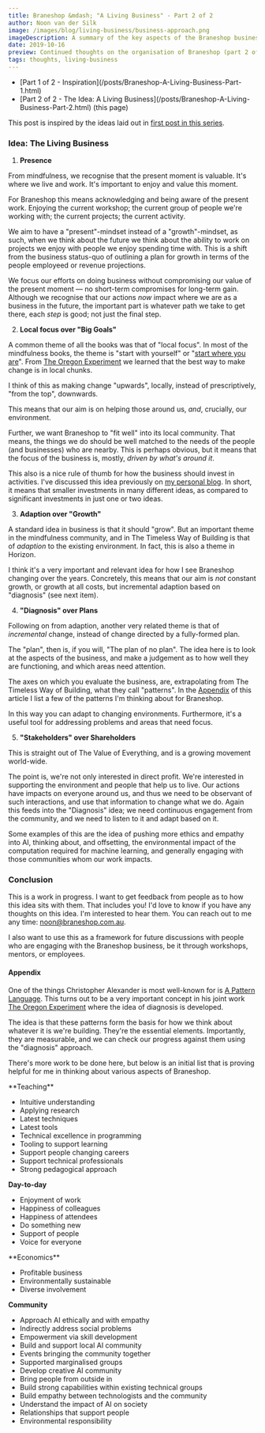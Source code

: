 ```yaml
---
title: Braneshop &mdash; "A Living Business" - Part 2 of 2
author: Noon van der Silk
image: /images/blog/living-business/business-approach.png
imageDescription: A summary of the key aspects of the Braneshop business.
date: 2019-10-16
preview: Continued thoughts on the organisation of Braneshop (part 2 of 2).
tags: thoughts, living-business
---
```


<ul class="normal">
<li>[Part 1 of 2 - Inspiration](/posts/Braneshop-A-Living-Business-Part-1.html)</li>
<li>[Part 2 of 2 - The Idea: A Living Business](/posts/Braneshop-A-Living-Business-Part-2.html) (this page)</li>
</ul>

This post is inspired by the ideas laid out in [first post in this
series](/posts/Braneshop-A-Living-Business-Part-1).

<!--more-->

### Idea: The Living Business<a name="living-business"></a>

1. **Presence**

From mindfulness, we recognise that the present moment is valuable. It's where
we live and work. It's important to enjoy and value this moment.

For Braneshop this means acknowledging and being aware of the present work.
Enjoying the current workshop; the current group of people we're working with;
the current projects; the current activity.

We aim to have a "present"-mindset instead of a "growth"-mindset, as such,
when we think about the future we think about the ability to work on projects
we enjoy with people we enjoy spending time with. This is a shift from the
business status-quo of outlining a plan for growth in terms of the people
employeed or revenue projections.

We focus our efforts on doing business without compromising our value of the
present moment &mdash; no short-term compromises for long-term gain. Although
we recognise that our actions <i>now</i> impact where we are as a business in
the future, the important part is whatever path we take to get there, each
<i>step</i> is good; not just the final step.


2. **Local focus over "Big Goals"**

A common theme of all the books was that of "local focus". In most of the
mindfulness books, the theme is "start with yourself" or "[start where you
are](https://www.goodreads.com/book/show/815715.Start_Where_You_Are)". From
[The Oregon
Experiment](https://www.goodreads.com/book/show/616875.The_Oregon_Experiment)
we learned that the best way to make change is in local chunks.

I think of this as making change "upwards", locally, instead of
prescriptively, "from the top", downwards.

This means that our aim is on helping those around us, <i>and</i>, crucially,
our environment.

Further, we want Braneshop to "fit well" into its local community. That
means, the things we do should be well matched to the needs of the people (and
businesses) who are nearby. This is perhaps obvious, but it means that the
focus of the business is, mostly, _driven by what's around it_.

This also is a nice rule of thumb for how the business should invest in
activities. I've discussed this idea previously on [my personal
blog](https://silky.github.io/posts/2018-11-09-quick-note-on-budgeting.html).
In short, it means that smaller investments in many different ideas, as
compared to significant investments in just one or two ideas.


3. **Adaption over "Growth"**

A standard idea in business is that it should "grow". But an important theme
in the mindfulness community, and in The Timeless Way of Building is that of
<i>adaption</i> to the existing environment. In fact, this is also a theme in
Horizon.

I think it's a very important and relevant idea for how I see Braneshop
changing over the years.  Concretely, this means that our aim is <i>not</i>
constant growth, or growth at all costs, but incremental adaption based on
"diagnosis" (see next item).


4. **"Diagnosis" over Plans**

Following on from adaption, another very related theme is that of
_incremental_ change, instead of change directed by a fully-formed plan.

The "plan", then is, if you will, "The plan of no plan". The idea here is to
look at the aspects of the business, and make a judgement as to how well they
are functioning, and which areas need attention.

The axes on which you evaluate the business, are, extrapolating from The
Timeless Way of Building, what they call "patterns". In the
[Appendix](#appendix) of this article I list a few of the patterns I'm
thinking about for Braneshop.

In this way you can adapt to changing environments. Furthermore, it's a useful
tool for addressing problems and areas that need focus.


5. **"Stakeholders" over Shareholders**

This is straight out of The Value of Everything, and is a growing movement
world-wide.

The point is, we're not only interested in direct profit. We're interested in
supporting the environment and people that help us to live. Our actions have
impacts on everyone around us, and thus we need to be observant of such
interactions, and use that information to change what we do. Again this feeds
into the "Diagnosis" idea; we need continuous engagement from the community,
and we need to listen to it and adapt based on it.

Some examples of this are the idea of pushing more ethics and empathy into AI,
thinking about, and offsetting, the environmental impact of the
computation required for machine learning, and generally engaging with
those communities whom our work impacts.


### Conclusion

This is a work in progress. I want to get feedback from people as to how this
idea sits with them. That includes you! I'd love to know if you have any
thoughts on this idea.  I'm interested to hear them. You can reach
out to me any time: [noon@braneshop.com.au](mailto:noon@braneshop.com.a).

I also want to use this as a framework for future discussions with people who
are engaging with the Braneshop business, be it through workshops, mentors, or
employees.


#### Appendix <a name="appendix"></a>

One of the things Christopher Alexander is most well-known for is [A Pattern
Language](https://www.goodreads.com/book/show/79766.A_Pattern_Language). This
turns out to be a very important concept in his joint work [The Oregon
Experiment](https://www.goodreads.com/book/show/616875.The_Oregon_Experiment)
where the idea of diagnosis is developed.

The idea is that these patterns form the basis for how we think about whatever
it is we're building. They're the essential elements. Importantly, they are
measurable, and we can check our progress against them using the "diagnosis"
approach.

There's more work to be done here, but below is an initial list that is proving
helpful for me in thinking about various aspects of Braneshop.

<div class="cols">
<div class="c">
**Teaching**

- Intuitive understanding
- Applying research
- Latest techniques
- Latest tools
- Technical excellence in programming
- Tooling to support learning
- Support people changing careers
- Support technical professionals
- Strong pedagogical approach

**Day-to-day**

- Enjoyment of work
- Happiness of colleagues
- Happiness of attendees
- Do something new
- Support of people
- Voice for everyone
</div>
<div class="c">
**Economics**

- Profitable business
- Environmentally sustainable
- Diverse involvement

**Community**

- Approach AI ethically and with empathy
- Indirectly address social problems
- Empowerment via skill development
- Build and support local AI community
- Events bringing the community together
- Supported marginalised groups
- Develop creative AI community
- Bring people from outside in
- Build strong capabilities within existing technical groups
- Build empathy between technologists and the community
- Understand the impact of AI on society
- Relationships that support people
- Environmental responsibility
</div>
</div>
